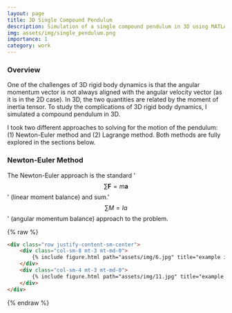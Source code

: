 ```yaml
---
layout: page
title: 3D Single Compound Pendulum
description: Simulation of a single compound pendulum in 3D using MATLAB.
img: assets/img/single_pendulum.png
importance: 1
category: work
---
```

### Overview
One of the challenges of 3D rigid body dynamics is that the angular momentum vector is not always aligned with the angular velocity vector (as it is in the 2D case). In 3D, the two quantities are related by the moment of inertia tensor. To study the complications of 3D rigid body dynamics, I simulated a compound pendulum in 3D.

I took two different approaches to solving for the motion of the pendulum: (1) Newton-Euler method and (2) Lagrange method. Both methods are fully explored in the sections below.

### Newton-Euler Method
The Newton-Euler approach is the standard '$$ \sum \mathbf{F}=m\mathbf{a} $$' (linear moment balance) and sum.'$$ \sum M=Ia $$' (angular momentum balance) approach to the problem.


{% raw %}
```html
<div class="row justify-content-sm-center">
    <div class="col-sm-8 mt-3 mt-md-0">
        {% include figure.html path="assets/img/6.jpg" title="example image" class="img-fluid rounded z-depth-1" %}
    </div>
    <div class="col-sm-4 mt-3 mt-md-0">
        {% include figure.html path="assets/img/11.jpg" title="example image" class="img-fluid rounded z-depth-1" %}
    </div>
</div>
```
{% endraw %}
